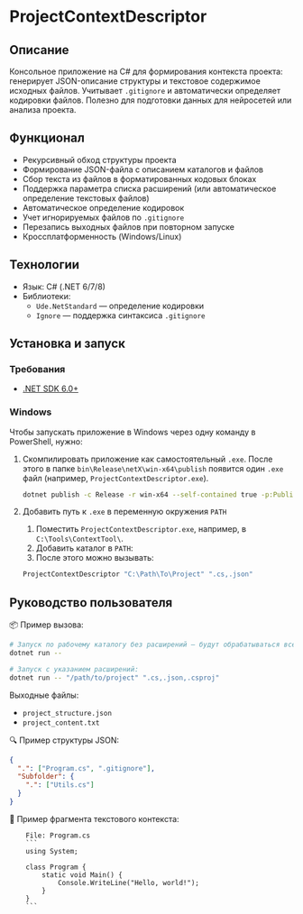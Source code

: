 # ProjectContextDescriptor

## Описание

Консольное приложение на C# для формирования контекста проекта: генерирует JSON-описание структуры и текстовое содержимое исходных файлов. Учитывает `.gitignore` и автоматически определяет кодировки файлов. Полезно для подготовки данных для нейросетей или анализа проекта.

## Функционал

- Рекурсивный обход структуры проекта
- Формирование JSON-файла с описанием каталогов и файлов
- Сбор текста из файлов в форматированных кодовых блоках
- Поддержка параметра списка расширений (или автоматическое определение текстовых файлов)
- Автоматическое определение кодировок
- Учет игнорируемых файлов по `.gitignore`
- Перезапись выходных файлов при повторном запуске
- Кроссплатформенность (Windows/Linux)

## Технологии

- Язык: C# (.NET 6/7/8)
- Библиотеки:
  - `Ude.NetStandard` — определение кодировки
  - `Ignore` — поддержка синтаксиса `.gitignore`

## Установка и запуск

### Требования
- [.NET SDK 6.0+](https://dotnet.microsoft.com/download)

### Windows

Чтобы запускать приложение в Windows через одну команду в PowerShell, нужно:
1. Скомпилировать приложение как самостоятельный `.exe`. После этого в папке `bin\Release\netX\win-x64\publish` появится один `.exe` файл (например, `ProjectContextDescriptor.exe`).
	```bash
	dotnet publish -c Release -r win-x64 --self-contained true -p:PublishSingleFile=true
	```

2. Добавить путь к `.exe` в переменную окружения `PATH`
	1. Поместить `ProjectContextDescriptor.exe`, например, в `C:\Tools\ContextTool\`.
	2. Добавить каталог в `PATH`:
	3. После этого можно вызывать:
	```powershell
	ProjectContextDescriptor "C:\Path\To\Project" ".cs,.json"
	```

## Руководство пользователя

📦 Пример вызова:
```bash
# Запуск по рабочему каталогу без расширений — будут обрабатываться все текстовые файлы
dotnet run --

# Запуск с указанием расширений:
dotnet run -- "/path/to/project" ".cs,.json,.csproj"
```
Выходные файлы:
- `project_structure.json`
- `project_content.txt`

🔍 Пример структуры JSON:
```json
{
  ".": ["Program.cs", ".gitignore"],
  "Subfolder": {
    ".": ["Utils.cs"]
  }
}
```

📝 Пример фрагмента текстового контекста:
```
	File: Program.cs
	```
	using System;
	
	class Program {
	    static void Main() {
	        Console.WriteLine("Hello, world!");
	    }
	}
	```
```
